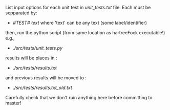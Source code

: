 List input options for each unit test in _unit_tests.txt_ file.
Each must be sepparated by:
  * _#TEST# text_
where 'text' can be any text (some label/identifier)

then, run the python script (from same location as hartreeFock executable!)
e.g.,
  * _./src/tests/unit_tests.py_

results will be places in :
* _./src/tests/results.txt_

and previous results will be moved to :
* _./src/tests/results.txt_old.txt_

Carefully check that we don't ruin anything here before committing to master!
